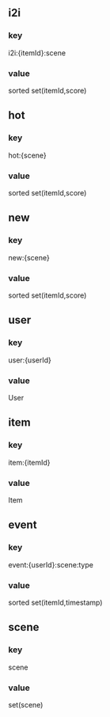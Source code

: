 ## i2i
### key
i2i:{itemId}:scene
### value
sorted set(itemId,score)

## hot
### key
hot:{scene}
### value
sorted set(itemId,score)

## new 
### key
new:{scene}
### value
sorted set(itemId,score)

## user
### key
user:{userId}
### value
User

## item
### key
item:{itemId}
### value
Item

## event
### key
event:{userId}:scene:type
### value
sorted set(itemId,timestamp) 

## scene
### key
scene
### value
set(scene)
